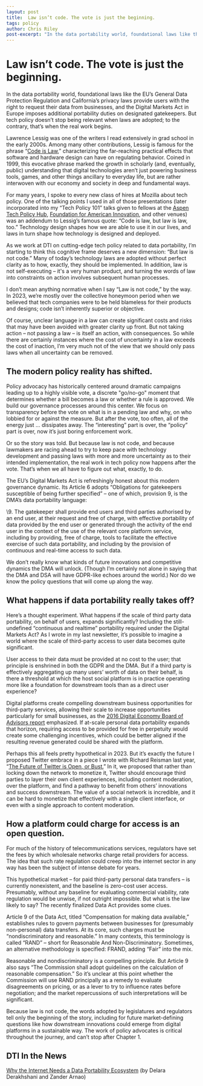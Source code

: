 ```yaml
---
layout: post
title:  Law isn’t code. The vote is just the beginning.
tags: policy
author: Chris Riley
post-excerpt: "In the data portability world, foundational laws like the EU’s General Data Protection Regulation and California’s privacy laws provide users with the right to request their data from businesses, and the Digital Markets Act in Europe imposes additional portability duties on designated gatekeepers. But tech policy doesn’t stop being relevant when laws are adopted; to the contrary, that’s when the real work begins."
---
```


# Law isn’t code. The vote is just the beginning.


In the data portability world, foundational laws like the EU’s General Data Protection Regulation and California’s privacy laws provide users with the right to request their data from businesses, and the Digital Markets Act in Europe imposes additional portability duties on designated gatekeepers. But tech policy doesn’t stop being relevant when laws are adopted; to the contrary, that’s when the real work begins.


Lawrence Lessig was one of the writers I read extensively in grad school in the early 2000s. Among many other contributions, Lessig is famous for the phrase “[Code is Law](https://www.harvardmagazine.com/2000/01/code-is-law-html),” characterizing the far-reaching practical effects that software and hardware design can have on regulating behavior. Coined in 1999, this evocative phrase marked the growth in scholarly (and, eventually, public) understanding that digital technologies aren’t just powering business tools, games, and other things ancillary to everyday life, but are rather interwoven with our economy and society in deep and fundamental ways.


For many years, I spoke to every new class of hires at Mozilla about tech policy. One of the talking points I used in all of those presentations (later incorporated into my “Tech Policy 101” talks given to fellows at the [Aspen Tech Policy Hub](https://www.aspentechpolicyhub.org/), [Foundation for American Innovation](https://www.thefai.org/), and other venues) was an addendum to Lessig’s famous quote: “Code is law, but law is law, too.” Technology design shapes how we are able to use it in our lives, and laws in turn shape how technology is designed and deployed.


As we work at DTI on cutting-edge tech policy related to data portability, I’m starting to think this cognitive frame deserves a new dimension: “But law is not code.” Many of today’s technology laws are adopted without perfect clarity as to how, exactly, they should be implemented. In addition, law is not self-executing – it's a very human product, and turning the words of law into constraints on action involves subsequent human processes.


I don’t mean anything normative when I say “Law is not code,” by the way. In 2023, we’re mostly over the collective honeymoon period when we believed that tech companies were to be held blameless for their products and designs; code isn’t inherently superior or objective.


Of course, unclear language in a law can create significant costs and risks that may have been avoided with greater clarity up front. But not taking action – not passing a law – is itself an action, with consequences. So while there are certainly instances where the cost of uncertainty in a law exceeds the cost of inaction, I’m very much not of the view that we should only pass laws when all uncertainty can be removed.


## The modern policy reality has shifted.


Policy advocacy has historically centered around dramatic campaigns leading up to a highly visible vote, a discrete "go/no-go" moment that determines whether a bill becomes a law or whether a rule is approved. We build our governance processes around this center. We focus on transparency before the vote on what is in a pending law and why, on who lobbied for or against the measure. But after the vote, too often, all of the energy just … dissipates away. The “interesting” part is over, the “policy” part is over, now it’s just boring enforcement work.


Or so the story was told. But because law is not code, and because lawmakers are racing ahead to try to keep pace with technology development and passing laws with more and more uncertainty as to their intended implementation, the real work in tech policy now happens after the vote. That’s when we all have to figure out what, exactly, to do.


The EU’s Digital Markets Act is refreshingly honest about this modern governance dynamic. Its Article 6 adopts “Obligations for gatekeepers susceptible of being further specified” – one of which, provision 9, is the DMA’s data portability language:


\9. The gatekeeper shall provide end users and third parties authorised by an end user, at their request and free of charge, with effective portability of data provided by the end user or generated through the activity of the end user in the context of the use of the relevant core platform service, including by providing, free of charge, tools to facilitate the effective exercise of such data portability, and including by the provision of continuous and real-time access to such data.


We don’t really know what kinds of future innovations and competitive dynamics the DMA will unlock. (Though I’m certainly not alone in saying that the DMA and DSA will have GDPR-like echoes around the world.) Nor do we know the policy questions that will come up along the way.


## What happens if data portability really takes off? 


Here’s a thought experiment. What happens if the scale of third party data portability, on behalf of users, expands significantly? Including the still-undefined “continuous and realtime” portability required under the Digital Markets Act? As I wrote in my last newsletter, it’s possible to imagine a world where the scale of third-party access to user data becomes quite significant.


User access to their data must be provided at no cost to the user; that principle is enshrined in both the GDPR and the DMA. But if a third party is effectively aggregating up many users’ worth of data on their behalf, is there a threshold at which the host social platform is in practice operating more like a foundation for downstream tools than as a direct user experience?


Digital platforms create compelling downstream business opportunities for third-party services, allowing their scale to increase opportunities particularly for small businesses, as the [2016 Digital Economy Board of Advisors report](https://www.ntia.doc.gov/files/ntia/publications/deba_first_year_report_dec_2016.pdf) emphasized. If at-scale personal data portability expands that horizon, requiring access to be provided for free in perpetuity would create some challenging incentives, which could be better aligned if the resulting revenue generated could be shared with the platform.


Perhaps this all feels pretty hypothetical in 2023. But it’s exactly the future I proposed Twitter embrace in a piece I wrote with Richard Reisman last year, “[The Future of Twitter is Open, or Bust.](https://techpolicy.press/the-future-of-twitter-is-open-or-bust/)” In it, we proposed that rather than locking down the network to monetize it, Twitter should encourage third parties to layer their own client experiences, including content moderation, over the platform, and find a pathway to benefit from others’ innovations and success downstream. The value of a social network is incredible, and it can be hard to monetize that effectively with a single client interface, or even with a single approach to content moderation.


## How a platform could charge for access is an open question.


For much of the history of telecommunications services, regulators have set the fees by which wholesale networks charge retail providers for access. The idea that such rate regulation could creep into the internet sector in any way has been the subject of intense debate for years.


This hypothetical market – for paid third-party personal data transfers – is currently nonexistent, and the baseline is zero-cost user access. Presumably, without any baseline for evaluating commercial viability, rate regulation would be unwise, if not outright impossible. But what is the law likely to say? The recently finalized Data Act provides some clues.


Article 9 of the Data Act, titled “Compensation for making data available,” establishes rules to govern payments between businesses for (presumably non-personal) data transfers. At its core, such charges must be “nondiscriminatory and reasonable.” In many contexts, this terminology is called “RAND” – short for Reasonable And Non-Discriminatory. Sometimes, an alternative methodology is specified: FRAND, adding “Fair” into the mix.


Reasonable and nondiscriminatory is a compelling principle. But Article 9 also says “The Commission shall adopt guidelines on the calculation of reasonable compensation.” So it’s unclear at this point whether the Commission will use RAND principally as a remedy to evaluate disagreements on pricing, or as a lever to try to influence rates before negotiation; and the market repercussions of such interpretations will be significant.


Because law is not code, the words adopted by legislatures and regulators tell only the beginning of the story, including for future market-defining questions like how downstream innovations could emerge from digital platforms in a sustainable way. The work of policy advocates is critical throughout the journey, and can’t stop after Chapter 1.


## DTI In the News

[Why the Internet Needs a Data Portability Ecosystem](https://techpolicy.press/why-the-internet-needs-a-data-portability-ecosystem/) (by Delara Derakhshani and Zander Arnao)
